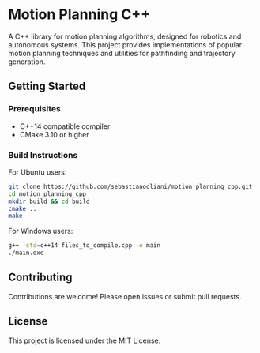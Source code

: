 # Motion Planning C++

A C++ library for motion planning algorithms, designed for robotics and autonomous systems. This project provides implementations of popular motion planning techniques and utilities for pathfinding and trajectory generation.

<!--
    This section outlines the key features of the motion_planning_cpp project.
    - Highlights the modular and extensible design, enabling easy integration of new algorithms and components.
    - Lists supported motion planning algorithms, including RRT (Rapidly-exploring Random Tree), PRM (Probabilistic Roadmap), and A*.
    - Specifies compatibility with both 2D and 3D workspaces for versatile application.
    - Mentions built-in utilities for collision detection to ensure safe path planning.
    - Notes the inclusion of example applications and demonstration scripts to help users get started quickly.

## Features

- Modular and extensible architecture
- Implementations of algorithms such as RRT, PRM, and A*
- 2D/3D workspace support
- Collision checking utilities
- Example applications and demos
-->
## Getting Started

### Prerequisites

- C++14 compatible compiler
- CMake 3.10 or higher

### Build Instructions

For Ubuntu users:
```bash
git clone https://github.com/sebastianooliani/motion_planning_cpp.git
cd motion_planning_cpp
mkdir build && cd build
cmake ..
make
```

For Windows users:
```bash
g++ -std=c++14 files_to_compile.cpp -o main
./main.exe
```
<!--
### Usage

Include the library in your project or run the provided examples:

```bash
./examples/rrt_example
```

## Documentation

See the [docs](docs/) folder for detailed API documentation and usage guides.
-->
## Contributing

Contributions are welcome! Please open issues or submit pull requests.

## License

This project is licensed under the MIT License.
